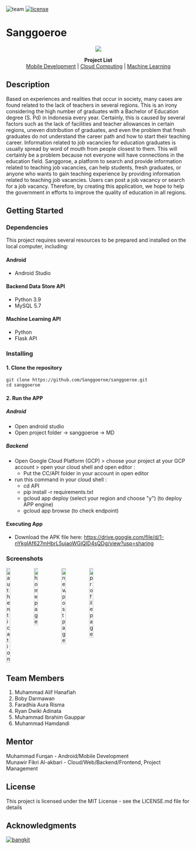 ![team](https://img.shields.io/badge/Team%20ID-C23--PC626-green)
[![license](https://img.shields.io/badge/License-MIT-green)](https://github.com/Sanggoeroe/sanggoeroe/blob/main/LICENSE)

# Sanggoeroe

<p align="center">
  <img src="https://github.com/sanggoroe/sanggoroe/assets/88946724/8e41a670-b785-4acd-a210-d7a71e02e78c">

  <p align="center">
   <b>Project List</b> <br>
   <a href="https://github.com/sanggoroe/sanggoroe/tree/main/MD">Mobile Development</a> | 
   <a href="https://github.com/sanggoroe/sanggoroe/tree/main/CC">Cloud Computing</a> | 
   <a href="https://github.com/sanggoroe/sanggoroe/tree/main/ML">Machine Learning</a>
  </p>
</p>

## Description

Based on experiences and realities that occur in society, many cases are found related to the lack of teachers in several regions. This is an irony considering the high number of graduates with a Bachelor of Education degree (S. Pd) in Indonesia every year. Certainly, this is caused by several factors such as the lack of facilities and teacher allowances in certain regions, uneven distribution of graduates, and even the problem that fresh graduates do not understand the career path and how to start their teaching career. Information related to job vacancies for education graduates is usually spread by word of mouth from people closest to them. This will certainly be a problem because not everyone will have connections in the education field. Sanggoroe, a platform to search and provide information related to teaching job vacancies, can help students, fresh graduates, or anyone who wants to gain teaching experience by providing information related to teaching job vacancies. Users can post a job vacancy or search for a job vacancy. Therefore, by creating this application, we hope to help the government in efforts to improve the quality of education in all regions. 

## Getting Started

### Dependencies
This project requires several resources to be prepared and installed on the local computer, including:
#### Android
* Android Studio

#### Backend Data Store API
* Python 3.9
* MySQL  5.7

#### Machine Learning API
* Python
* Flask API

### Installing

#### 1. Clone the repository
```
git clone https://github.com/Sanggoeroe/sanggoeroe.git
cd sanggoeroe
```
#### 2. Run the APP
##### Android
- Open android studio
- Open project folder -> sanggoeroe -> MD

##### Backend
- Open Google Cloud Platform (GCP) > choose your project at your GCP account > open your cloud shell and open editor :
    - Put the CC/API folder in your account in open editor
- run this command in your cloud shell :
    - cd API
    - pip install -r requirements.txt
    - gcloud app deploy (select your region and choose "y") (to deploy APP engine)
    - gcloud app browse (to check endpoint)

#### Executing App
* Download the APK file here:
https://drive.google.com/file/d/1-nYkgIAf627mHbrL5ujaoWGiQID4sQDg/view?usp=sharing

### Screenshots

<div style="display:flex;">
  <img src="https://github.com/Sanggoeroe/sanggoeroe/assets/88946724/5acdf064-36b1-4410-ac01-dd769e671da9" alt="authentication" width="15%">
  <img src="https://github.com/Sanggoeroe/sanggoeroe/assets/88946724/3361cc1d-163b-4535-9f57-aa983907543f" alt="home page" width="15%">
  <img src="https://github.com/Sanggoeroe/sanggoeroe/assets/88946724/07895510-36c5-46e5-8401-0d064cafece1" alt="new post page" width="15%">
  <img src="https://github.com/Sanggoeroe/sanggoeroe/assets/88946724/9fb54ae1-ffe2-450b-9430-40ef80d144e8" alt="profile page" width="15%">
</div>

## Team Members

1. Muhammad Alif Hanafiah
2. Boby Darmawan
3. Faradhia Aura Risma
4. Ryan Dwiki Adinata
5. Muhammad Ibrahim Gauppar
6. Muhammad Hamdandi

## Mentor

Muhammad Furqan - Android/Mobile Development <br>
Munawir Fikri Al-akbari - Cloud/Web/Backend/Frontend, Project Management

## License

This project is licensed under the MIT License - see the LICENSE.md file for details

## Acknowledgments

[![bangkit](https://github.com/Sanggoeroe/sanggoeroe/assets/88946724/97c74713-2f52-4a4d-90fa-75d5d5228f81)](https://grow.google/intl/id_id/bangkit/)
